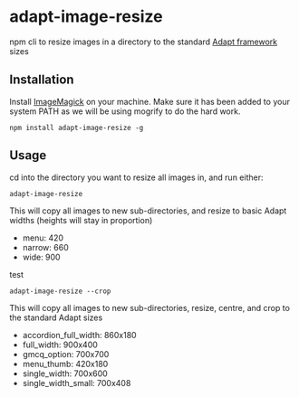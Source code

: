 # adapt-image-resize
npm cli to resize images in a directory to the standard [Adapt framework](https://github.com/adaptlearning/adapt_framework) sizes

## Installation

Install [ImageMagick](https://www.imagemagick.org/script/binary-releases.php) on your machine. Make sure it has been added to your system PATH as we will be using mogrify to do the hard work.

```
npm install adapt-image-resize -g
```

## Usage
cd into the directory you want to resize all images in, and run either:


```
adapt-image-resize
```
This will copy all images to new sub-directories, and resize to basic Adapt widths (heights will stay in proportion)
* menu: 420
* narrow: 660
* wide: 900


test


```
adapt-image-resize --crop
```
This will copy all images to new sub-directories, resize, centre, and crop to the standard Adapt sizes
* accordion_full_width: 860x180
* full_width: 900x400
* gmcq_option: 700x700
* menu_thumb: 420x180
* single_width: 700x600
* single_width_small: 700x408
